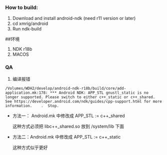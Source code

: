 ### How to build:
1. Download and install android-ndk (need r11 version or later)
2. cd xmrig/android
3. Run ndk-build



##环境

1. NDK r18b
2. MACOS

### QA

1. 编译报错

```
/Volumes/WDH2/develop/android-ndk-r18b/build/core/add-application.mk:178: *** Android NDK: APP_STL gnustl_static is no longer supported. Please switch to either c++_static or c++_shared. See https://developer.android.com/ndk/guides/cpp-support.html for more information.    .  Stop.
```


 * 方法一： Android.mk 中修改成 APP_STL := c++_shared

 	这种方式必须把 libc++_shared.so 放到 /system/lib 下面
 
 * 方法二：Android.mk 中修改成 APP_STL := c++_static
	
	这种方式似乎更好
